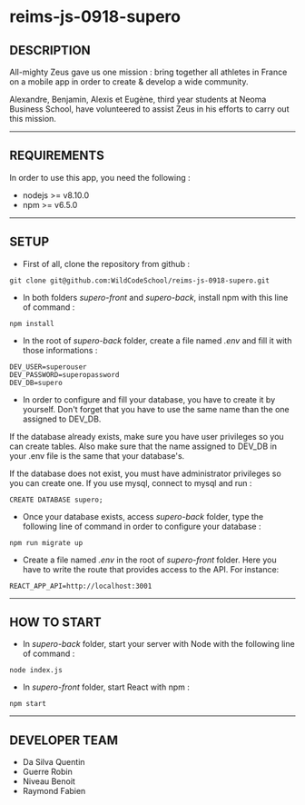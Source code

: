 # reims-js-0918-supero

## DESCRIPTION

All-mighty Zeus gave us one mission : bring together all athletes in France on a mobile app in order to create & develop a wide community.

Alexandre, Benjamin, Alexis et Eugène, third year students at Neoma Business School, have volunteered to assist Zeus in his efforts to carry out this mission.

---

## REQUIREMENTS

In order to use this app, you need the following :
- nodejs >= v8.10.0
- npm >= v6.5.0

---

## SETUP

- First of all, clone the repository from github :

```
git clone git@github.com:WildCodeSchool/reims-js-0918-supero.git
```

- In both folders _supero-front_ and _supero-back_, install npm with this line of command :

```
npm install
```

- In the root of _supero-back_ folder, create a file named _.env_ and fill it with those informations :

```
DEV_USER=superouser
DEV_PASSWORD=superopassword
DEV_DB=supero
```

- In order to configure and fill your database, you have to create it by yourself. Don't forget that you have to use the same name than the one assigned to DEV_DB.

If the database already exists, make sure you have user privileges so you can create tables. Also make sure that the name assigned to DEV_DB in your .env file is the same that your database's.

If the database does not exist, you must have administrator privileges so you can create one. If you use mysql, connect to mysql and run :

```
CREATE DATABASE supero;
```

- Once your database exists, access _supero-back_ folder, type the following line of command in order to configure your database :

```
npm run migrate up
```

- Create a file named _.env_ in the root of _supero-front_ folder. Here you have to write the route that provides access to the API. For instance:

```
REACT_APP_API=http://localhost:3001
```

---

## HOW TO START

- In _supero-back_ folder, start your server with Node with the following line of command :

```
node index.js
```

- In _supero-front_ folder, start React with npm :

```
npm start
```

---

## DEVELOPER TEAM

- Da Silva Quentin
- Guerre Robin
- Niveau Benoit
- Raymond Fabien
